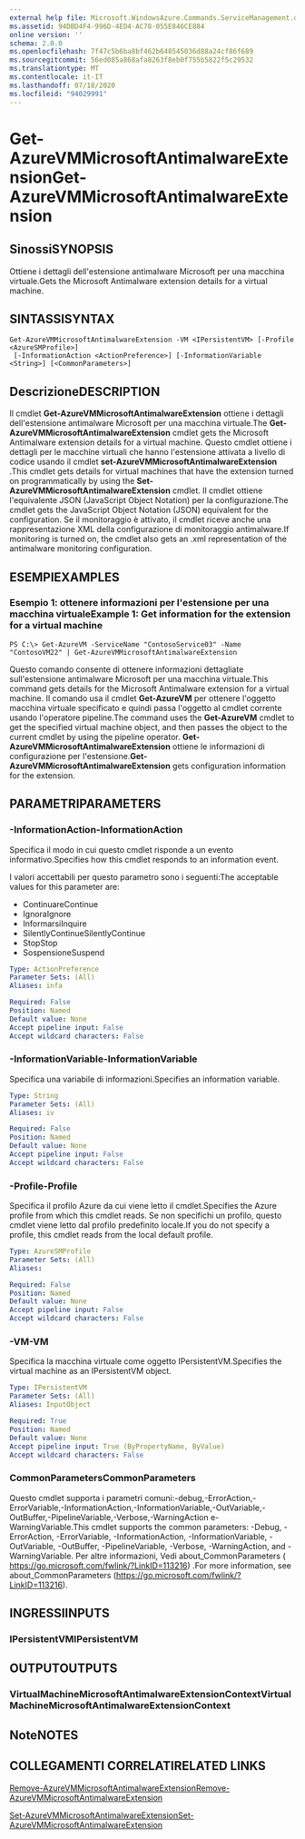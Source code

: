 ```yaml
---
external help file: Microsoft.WindowsAzure.Commands.ServiceManagement.dll-Help.xml
ms.assetid: 94DBD4F4-996D-4ED4-AC78-055E846CE884
online version: ''
schema: 2.0.0
ms.openlocfilehash: 7f47c5b6ba8bf462b648545036d88a24cf86f689
ms.sourcegitcommit: 56ed085a868afa8263f8eb0f755b5822f5c29532
ms.translationtype: MT
ms.contentlocale: it-IT
ms.lasthandoff: 07/18/2020
ms.locfileid: "94029991"
---
```

# <span data-ttu-id="d93d0-101">Get-AzureVMMicrosoftAntimalwareExtension</span><span class="sxs-lookup"><span data-stu-id="d93d0-101">Get-AzureVMMicrosoftAntimalwareExtension</span></span>

## <span data-ttu-id="d93d0-102">Sinossi</span><span class="sxs-lookup"><span data-stu-id="d93d0-102">SYNOPSIS</span></span>
<span data-ttu-id="d93d0-103">Ottiene i dettagli dell'estensione antimalware Microsoft per una macchina virtuale.</span><span class="sxs-lookup"><span data-stu-id="d93d0-103">Gets the Microsoft Antimalware extension details for a virtual machine.</span></span>

## <span data-ttu-id="d93d0-104">SINTASSI</span><span class="sxs-lookup"><span data-stu-id="d93d0-104">SYNTAX</span></span>

```
Get-AzureVMMicrosoftAntimalwareExtension -VM <IPersistentVM> [-Profile <AzureSMProfile>]
 [-InformationAction <ActionPreference>] [-InformationVariable <String>] [<CommonParameters>]
```

## <span data-ttu-id="d93d0-105">Descrizione</span><span class="sxs-lookup"><span data-stu-id="d93d0-105">DESCRIPTION</span></span>
<span data-ttu-id="d93d0-106">Il cmdlet **Get-AzureVMMicrosoftAntimalwareExtension** ottiene i dettagli dell'estensione antimalware Microsoft per una macchina virtuale.</span><span class="sxs-lookup"><span data-stu-id="d93d0-106">The **Get-AzureVMMicrosoftAntimalwareExtension** cmdlet gets the Microsoft Antimalware extension details for a virtual machine.</span></span>
<span data-ttu-id="d93d0-107">Questo cmdlet ottiene i dettagli per le macchine virtuali che hanno l'estensione attivata a livello di codice usando il cmdlet **set-AzureVMMicrosoftAntimalwareExtension** .</span><span class="sxs-lookup"><span data-stu-id="d93d0-107">This cmdlet gets details for virtual machines that have the extension turned on programmatically by using the **Set-AzureVMMicrosoftAntimalwareExtension** cmdlet.</span></span>
<span data-ttu-id="d93d0-108">Il cmdlet ottiene l'equivalente JSON (JavaScript Object Notation) per la configurazione.</span><span class="sxs-lookup"><span data-stu-id="d93d0-108">The cmdlet gets the JavaScript Object Notation (JSON) equivalent for the configuration.</span></span> <span data-ttu-id="d93d0-109">Se il monitoraggio è attivato, il cmdlet riceve anche una rappresentazione XML della configurazione di monitoraggio antimalware.</span><span class="sxs-lookup"><span data-stu-id="d93d0-109">If monitoring is turned on, the cmdlet also gets an .xml representation of the antimalware monitoring configuration.</span></span>

## <span data-ttu-id="d93d0-110">ESEMPI</span><span class="sxs-lookup"><span data-stu-id="d93d0-110">EXAMPLES</span></span>

### <span data-ttu-id="d93d0-111">Esempio 1: ottenere informazioni per l'estensione per una macchina virtuale</span><span class="sxs-lookup"><span data-stu-id="d93d0-111">Example 1: Get information for the extension for a virtual machine</span></span>
```
PS C:\> Get-AzureVM -ServiceName "ContosoService03" -Name "ContosoVM22" | Get-AzureVMMicrosoftAntimalwareExtension
```

<span data-ttu-id="d93d0-112">Questo comando consente di ottenere informazioni dettagliate sull'estensione antimalware Microsoft per una macchina virtuale.</span><span class="sxs-lookup"><span data-stu-id="d93d0-112">This command gets details for the Microsoft Antimalware extension for a virtual machine.</span></span>
<span data-ttu-id="d93d0-113">Il comando usa il cmdlet **Get-AzureVM** per ottenere l'oggetto macchina virtuale specificato e quindi passa l'oggetto al cmdlet corrente usando l'operatore pipeline.</span><span class="sxs-lookup"><span data-stu-id="d93d0-113">The command uses the **Get-AzureVM** cmdlet to get the specified virtual machine object, and then passes the object to the current cmdlet by using the pipeline operator.</span></span>
<span data-ttu-id="d93d0-114">**Get-AzureVMMicrosoftAntimalwareExtension** ottiene le informazioni di configurazione per l'estensione.</span><span class="sxs-lookup"><span data-stu-id="d93d0-114">**Get-AzureVMMicrosoftAntimalwareExtension** gets configuration information for the extension.</span></span>

## <span data-ttu-id="d93d0-115">PARAMETRI</span><span class="sxs-lookup"><span data-stu-id="d93d0-115">PARAMETERS</span></span>

### <span data-ttu-id="d93d0-116">-InformationAction</span><span class="sxs-lookup"><span data-stu-id="d93d0-116">-InformationAction</span></span>
<span data-ttu-id="d93d0-117">Specifica il modo in cui questo cmdlet risponde a un evento informativo.</span><span class="sxs-lookup"><span data-stu-id="d93d0-117">Specifies how this cmdlet responds to an information event.</span></span>

<span data-ttu-id="d93d0-118">I valori accettabili per questo parametro sono i seguenti:</span><span class="sxs-lookup"><span data-stu-id="d93d0-118">The acceptable values for this parameter are:</span></span>

- <span data-ttu-id="d93d0-119">Continuare</span><span class="sxs-lookup"><span data-stu-id="d93d0-119">Continue</span></span>
- <span data-ttu-id="d93d0-120">Ignora</span><span class="sxs-lookup"><span data-stu-id="d93d0-120">Ignore</span></span>
- <span data-ttu-id="d93d0-121">Informarsi</span><span class="sxs-lookup"><span data-stu-id="d93d0-121">Inquire</span></span>
- <span data-ttu-id="d93d0-122">SilentlyContinue</span><span class="sxs-lookup"><span data-stu-id="d93d0-122">SilentlyContinue</span></span>
- <span data-ttu-id="d93d0-123">Stop</span><span class="sxs-lookup"><span data-stu-id="d93d0-123">Stop</span></span>
- <span data-ttu-id="d93d0-124">Sospensione</span><span class="sxs-lookup"><span data-stu-id="d93d0-124">Suspend</span></span>

```yaml
Type: ActionPreference
Parameter Sets: (All)
Aliases: infa

Required: False
Position: Named
Default value: None
Accept pipeline input: False
Accept wildcard characters: False
```

### <span data-ttu-id="d93d0-125">-InformationVariable</span><span class="sxs-lookup"><span data-stu-id="d93d0-125">-InformationVariable</span></span>
<span data-ttu-id="d93d0-126">Specifica una variabile di informazioni.</span><span class="sxs-lookup"><span data-stu-id="d93d0-126">Specifies an information variable.</span></span>

```yaml
Type: String
Parameter Sets: (All)
Aliases: iv

Required: False
Position: Named
Default value: None
Accept pipeline input: False
Accept wildcard characters: False
```

### <span data-ttu-id="d93d0-127">-Profile</span><span class="sxs-lookup"><span data-stu-id="d93d0-127">-Profile</span></span>
<span data-ttu-id="d93d0-128">Specifica il profilo Azure da cui viene letto il cmdlet.</span><span class="sxs-lookup"><span data-stu-id="d93d0-128">Specifies the Azure profile from which this cmdlet reads.</span></span>
<span data-ttu-id="d93d0-129">Se non specifichi un profilo, questo cmdlet viene letto dal profilo predefinito locale.</span><span class="sxs-lookup"><span data-stu-id="d93d0-129">If you do not specify a profile, this cmdlet reads from the local default profile.</span></span>

```yaml
Type: AzureSMProfile
Parameter Sets: (All)
Aliases: 

Required: False
Position: Named
Default value: None
Accept pipeline input: False
Accept wildcard characters: False
```

### <span data-ttu-id="d93d0-130">-VM</span><span class="sxs-lookup"><span data-stu-id="d93d0-130">-VM</span></span>
<span data-ttu-id="d93d0-131">Specifica la macchina virtuale come oggetto IPersistentVM.</span><span class="sxs-lookup"><span data-stu-id="d93d0-131">Specifies the virtual machine as an IPersistentVM object.</span></span>

```yaml
Type: IPersistentVM
Parameter Sets: (All)
Aliases: InputObject

Required: True
Position: Named
Default value: None
Accept pipeline input: True (ByPropertyName, ByValue)
Accept wildcard characters: False
```

### <span data-ttu-id="d93d0-132">CommonParameters</span><span class="sxs-lookup"><span data-stu-id="d93d0-132">CommonParameters</span></span>
<span data-ttu-id="d93d0-133">Questo cmdlet supporta i parametri comuni:-debug,-ErrorAction,-ErrorVariable,-InformationAction,-InformationVariable,-OutVariable,-OutBuffer,-PipelineVariable,-Verbose,-WarningAction e-WarningVariable.</span><span class="sxs-lookup"><span data-stu-id="d93d0-133">This cmdlet supports the common parameters: -Debug, -ErrorAction, -ErrorVariable, -InformationAction, -InformationVariable, -OutVariable, -OutBuffer, -PipelineVariable, -Verbose, -WarningAction, and -WarningVariable.</span></span> <span data-ttu-id="d93d0-134">Per altre informazioni, Vedi about_CommonParameters ( https://go.microsoft.com/fwlink/?LinkID=113216) .</span><span class="sxs-lookup"><span data-stu-id="d93d0-134">For more information, see about_CommonParameters (https://go.microsoft.com/fwlink/?LinkID=113216).</span></span>

## <span data-ttu-id="d93d0-135">INGRESSI</span><span class="sxs-lookup"><span data-stu-id="d93d0-135">INPUTS</span></span>

### <span data-ttu-id="d93d0-136">IPersistentVM</span><span class="sxs-lookup"><span data-stu-id="d93d0-136">IPersistentVM</span></span>

## <span data-ttu-id="d93d0-137">OUTPUT</span><span class="sxs-lookup"><span data-stu-id="d93d0-137">OUTPUTS</span></span>

### <span data-ttu-id="d93d0-138">VirtualMachineMicrosoftAntimalwareExtensionContext</span><span class="sxs-lookup"><span data-stu-id="d93d0-138">VirtualMachineMicrosoftAntimalwareExtensionContext</span></span>

## <span data-ttu-id="d93d0-139">Note</span><span class="sxs-lookup"><span data-stu-id="d93d0-139">NOTES</span></span>

## <span data-ttu-id="d93d0-140">COLLEGAMENTI CORRELATI</span><span class="sxs-lookup"><span data-stu-id="d93d0-140">RELATED LINKS</span></span>

[<span data-ttu-id="d93d0-141">Remove-AzureVMMicrosoftAntimalwareExtension</span><span class="sxs-lookup"><span data-stu-id="d93d0-141">Remove-AzureVMMicrosoftAntimalwareExtension</span></span>](./Remove-AzureVMMicrosoftAntimalwareExtension.md)

[<span data-ttu-id="d93d0-142">Set-AzureVMMicrosoftAntimalwareExtension</span><span class="sxs-lookup"><span data-stu-id="d93d0-142">Set-AzureVMMicrosoftAntimalwareExtension</span></span>](./Set-AzureVMMicrosoftAntimalwareExtension.md)


